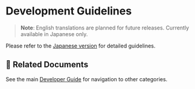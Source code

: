 # Development Guidelines

> **Note**: English translations are planned for future releases. Currently available in Japanese only.

Please refer to the [Japanese version](../ja/) for detailed guidelines.

## 🔗 Related Documents

See the main [Developer Guide](../../README.md) for navigation to other categories.
